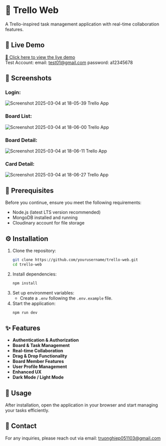 # 📌 Trello Web

A Trello-inspired task management application with real-time collaboration features.

## 🚀 Live Demo
[🔗 Click here to view the live demo](https://trello-web-lac.vercel.app)  
Test Account: 
email: test01@gmail.com
password: a12345678

## 📸 Screenshots
### Login:
![Screenshot 2025-03-04 at 18-05-39 Trello App](https://github.com/user-attachments/assets/979edc74-041d-4065-a411-d511cd9f756a)
### Board List:
![Screenshot 2025-03-04 at 18-06-00 Trello App](https://github.com/user-attachments/assets/5321c490-bc10-43d4-955c-fe8cda32c7dd)
### Board Detail:
![Screenshot 2025-03-04 at 18-06-11 Trello App](https://github.com/user-attachments/assets/6664d1f5-7ac9-40c8-aca6-f07117f5d99b)
### Card Detail:
![Screenshot 2025-03-04 at 18-06-27 Trello App](https://github.com/user-attachments/assets/e19d4500-df07-4e61-8fc5-3a823ad4caf7)

## 🔧 Prerequisites
Before you continue, ensure you meet the following requirements:
- Node.js (latest LTS version recommended)
- MongoDB installed and running
- Cloudinary account for file storage

## ⚙️ Installation
1. Clone the repository:
   ```sh
   git clone https://github.com/yourusername/trello-web.git
   cd trello-web
   ```
2. Install dependencies:
   ```sh
   npm install
   ```
3. Set up environment variables:
   - Create a `.env` following the `.env.example` file.
4. Start the application:
   ```sh
   npm run dev
   ```

## ✨ Features
- **Authentication & Authorization**
- **Board & Task Management**
- **Real-time Collaboration**
- **Drag & Drop Functionality**
- **Board Member Features**
- **User Profile Management**
- **Enhanced UX**
- **Dark Mode / Light Mode**

## 📖 Usage
After installation, open the application in your browser and start managing your tasks efficiently.

## 📩 Contact
For any inquiries, please reach out via email: truonghiep051103@gmail.com

